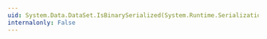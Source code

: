 ```yaml
---
uid: System.Data.DataSet.IsBinarySerialized(System.Runtime.Serialization.SerializationInfo,System.Runtime.Serialization.StreamingContext)
internalonly: False
---
```

